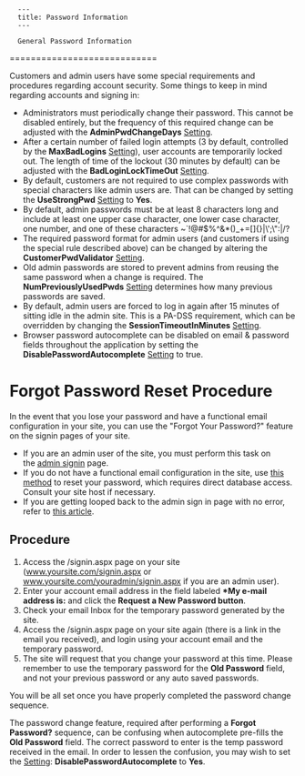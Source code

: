 
      ---
      title: Password Information
      ---

      General Password Information
============================

Customers and admin users have some special requirements and procedures regarding account security. Some things to keep in mind regarding accounts and signing in:

*   Administrators must periodically change their password. This cannot be disabled entirely, but the frequency of this required change can be adjusted with the **AdminPwdChangeDays** [Setting](default.aspx?pageid=settings).
*   After a certain number of failed login attempts (3 by default, controlled by the **MaxBadLogins** [Setting](default.aspx?pageid=settings)), user accounts are temporarily locked out. The length of time of the lockout (30 minutes by default) can be adjusted with the **BadLoginLockTimeOut** [Setting](default.aspx?pageid=settings).
*   By default, customers are not required to use complex passwords with special characters like admin users are. That can be changed by setting the **UseStrongPwd** [Setting](default.aspx?pageid=settings) to **Yes**.
*   By default, admin passwords must be at least 8 characters long and include at least one upper case character, one lower case character, one number, and one of these characters ~\`!@#$%^&\*()\_+=\[\]{}|\\';\\":|/?
*   The required password format for admin users (and customers if using the special rule described above) can be changed by altering the **CustomerPwdValidator** [Setting](default.aspx?pageid=settings).
*   Old admin passwords are stored to prevent admins from reusing the same password when a change is required. The **NumPreviouslyUsedPwds** [Setting](default.aspx?pageid=settings) determines how many previous passwords are saved.
*   By default, admin users are forced to log in again after 15 minutes of sitting idle in the admin site. This is a PA-DSS requirement, which can be overridden by changing the **SessionTimeoutInMinutes** [Setting](default.aspx?pageid=settings).
*   Browser password autocomplete can be disabled on email & password fields throughout the application by setting the **DisablePasswordAutocomplete** [Setting](default.aspx?pageid=settings) to true.

Forgot Password Reset Procedure
===============================

In the event that you lose your password and have a functional email configuration in your site, you can use the "Forgot Your Password?" feature on the signin pages of your site.  

*   If you are an admin user of the site, you must perform this task on the [admin signin](default.aspx?pageid=forgot_password_troubleshooting) page.
*   If you do not have a functional email configuration in the site, use [this method](default.aspx?pageid=manually_reset_admin_password) to reset your password, which requires direct database access. Consult your site host if necessary.
*   If you are getting looped back to the admin sign in page with no error, refer to [this article](default.aspx?pageid=admin_login_troubleshooting).

Procedure
---------

1.  Access the /signin.aspx page on your site (www.yoursite.com/signin.aspx or www.yoursite.com/youradmin/signin.aspx if you are an admin user).
2.  Enter your account email address in the field labeled **\*My e-mail address is:** and click the **Request a New Password button**.
3.  Check your email Inbox for the temporary password generated by the site.
4.  Access the /signin.aspx page on your site again (there is a link in the email you received), and login using your account email and the temporary password.
5.  The site will request that you change your password at this time. Please remember to use the temporary password for the **Old Password** field, and not your previous password or any auto saved passwords.

You will be all set once you have properly completed the password change sequence.  
  
The password change feature, required after performing a **Forgot Password?** sequence, can be confusing when autocomplete pre-fills the **Old Password** field. The correct password to enter is the temp password received in the email. In order to lessen the confusion, you may wish to set the [Setting](default.aspx?pageid=settings): **DisablePasswordAutocomplete** to **Yes**.
      